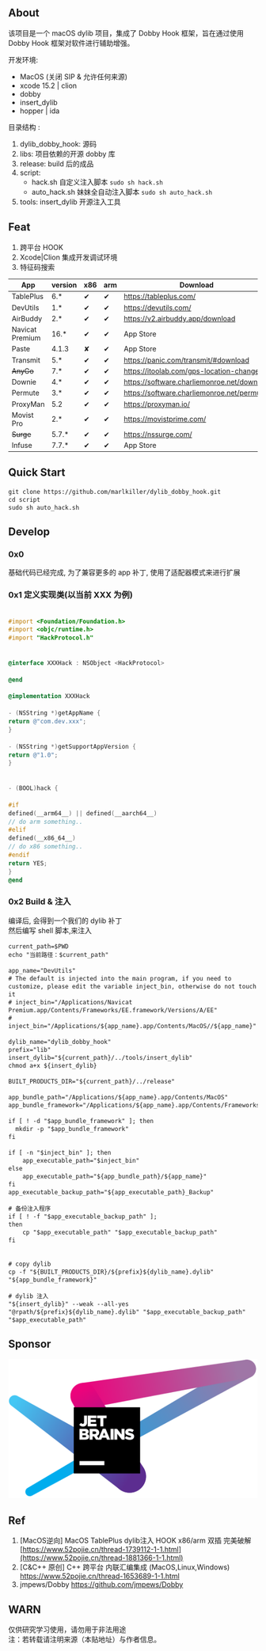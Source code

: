 ## About

该项目是一个 macOS dylib 项目，集成了 Dobby Hook 框架，旨在通过使用 Dobby Hook 框架对软件进行辅助增强。

开发环境:

- MacOS (关闭 SIP & 允许任何来源)
- xcode 15.2 | clion
- dobby
- insert_dylib
- hopper | ida

目录结构 :

1. dylib_dobby_hook: 源码
2. libs:  项目依赖的开源 dobby 库
3. release:  build 后的成品
4. script:
    - hack.sh 自定义注入脚本 `sudo sh hack.sh`
    - auto_hack.sh 妹妹全自动注入脚本 `sudo sh auto_hack.sh`
5. tools: insert_dylib 开源注入工具

## Feat

1. 跨平台 HOOK
2. Xcode|Clion 集成开发调试环境
3. 特征码搜索

| App             | version | x86 | arm | Download                                    | remark                                                                                                       | Author              |
|-----------------|---------|-----|-----|---------------------------------------------|--------------------------------------------------------------------------------------------------------------|---------------------|
| TablePlus       | 6.*     | ✔   | ✔   | https://tableplus.com/                      | inject_bin="/Applications/TablePlus.app/Contents/Frameworks/Sparkle.framework/Versions/B/Sparkle"            |                     |
| DevUtils        | 1.*     | ✔   | ✔   | https://devutils.com/                       |                                                                                                              |                     |
| AirBuddy        | 2.*     | ✔   | ✔   | https://v2.airbuddy.app/download            | inject_bin="/Applications/AirBuddy.app/Contents/Frameworks/LetsMove.framework/Versions/A/LetsMove"           |                     |
| Navicat Premium | 16.*    | ✔   | ✔   | App Store                                   | inject_bin="/Applications/Navicat Premium.app/Contents/Frameworks/EE.framework/Versions/A/EE"                | QiuChenlyOpenSource |
| Paste           | 4.1.3   | ✘   | ✔   | App Store                                   |                                                                                                              | LeeeMooo            |
| Transmit        | 5.*     | ✔   | ✔   | https://panic.com/transmit/#download        |                                                                                                              |                     |
| <s>AnyGo<s>     | 7.*     | ✔   | ✔   | https://itoolab.com/gps-location-changer/   | DMCA                                                                                                         |                     |
| Downie          | 4.*     | ✔   | ✔   | https://software.charliemonroe.net/downie/  | inject_bin="/Applications/Permute 3.app/Contents/Frameworks/Licensing.framework/Versions/A/Licensing"        |                     |
| Permute         | 3.*     | ✔   | ✔   | https://software.charliemonroe.net/permute/ | inject_bin="/Applications/Downie 4.app/Contents/Frameworks/Licensing.framework/Versions/A/Licensing"         |                     |
| ProxyMan        | 5.2     | ✔   | ✔   | https://proxyman.io/                        | inject_bin="/Applications/Proxyman.app/Contents/Frameworks/HexFiend.framework/Versions/A/HexFiend"           |                     |
| Movist Pro      | 2.*     | ✔   | ✔   | https://movistprime.com/                    | inject_bin="/Applications/Movist Pro.app/Contents/Frameworks/MediaKeyTap.framework/Versions/A/MediaKeyTap"   |                     |
| <s>Surge<s>     | 5.7.*   | ✔   | ✔   | https://nssurge.com/                        | DMCA                                                                                                         |                     |
| Infuse          | 7.7.*   | ✔   | ✔   | App Store                                   | inject_bin="/Applications/Infuse.app/Contents/Frameworks/Differentiator.framework/Versions/A/Differentiator" |                     |

## Quick Start

```
git clone https://github.com/marlkiller/dylib_dobby_hook.git 
cd script 
sudo sh auto_hack.sh
```

## Develop

### 0x0

基础代码已经完成, 为了兼容更多的 app 补丁, 使用了适配器模式来进行扩展

### 0x1 定义实现类(以当前 XXX 为例)

```objective-c

#import <Foundation/Foundation.h>
#import <objc/runtime.h>
#import "HackProtocol.h"


@interface XXXHack : NSObject <HackProtocol>

@end

@implementation XXXHack

- (NSString *)getAppName {
return @"com.dev.xxx";
}

- (NSString *)getSupportAppVersion {
return @"1.0";
}


- (BOOL)hack {

#if
defined(__arm64__) || defined(__aarch64__)
// do arm something..
#elif
defined(__x86_64__)
// do x86 something..
#endif
return YES;
}
@end

```

### 0x2 Build & 注入

编译后, 会得到一个我们的 dylib 补丁  
然后编写 shell 脚本,来注入

```shell
current_path=$PWD
echo "当前路径：$current_path"

app_name="DevUtils"
# The default is injected into the main program, if you need to customize, please edit the variable inject_bin, otherwise do not touch it
# inject_bin="/Applications/Navicat Premium.app/Contents/Frameworks/EE.framework/Versions/A/EE"
# inject_bin="/Applications/${app_name}.app/Contents/MacOS//${app_name}"

dylib_name="dylib_dobby_hook"
prefix="lib"
insert_dylib="${current_path}/../tools/insert_dylib"
chmod a+x ${insert_dylib}

BUILT_PRODUCTS_DIR="${current_path}/../release"

app_bundle_path="/Applications/${app_name}.app/Contents/MacOS"
app_bundle_framework="/Applications/${app_name}.app/Contents/Frameworks/"

if [ ! -d "$app_bundle_framework" ]; then
  mkdir -p "$app_bundle_framework"
fi

if [ -n "$inject_bin" ]; then
    app_executable_path="$inject_bin"
else
    app_executable_path="${app_bundle_path}/${app_name}"
fi
app_executable_backup_path="${app_executable_path}_Backup"

# 备份注入程序
if [ ! -f "$app_executable_backup_path" ];
then
    cp "$app_executable_path" "$app_executable_backup_path"
fi


# copy dylib
cp -f "${BUILT_PRODUCTS_DIR}/${prefix}${dylib_name}.dylib" "${app_bundle_framework}"

# dylib 注入
"${insert_dylib}" --weak --all-yes "@rpath/${prefix}${dylib_name}.dylib" "$app_executable_backup_path" "$app_executable_path"
```

## Sponsor
[![JetBrains](jetbrains.svg)](https://www.jetbrains.com/?from=dylib_dobby_hook "JetBrains")

## Ref

1. [MacOS逆向] MacOS TablePlus dylib注入 HOOK x86/arm 双插
   完美破解 [https://www.52pojie.cn/thread-1739112-1-1.html](https://www.52pojie.cn/thread-1881366-1-1.html)
2. [C&C++ 原创] C++ 跨平台 内联汇编集成 (MacOS,Linux,Windows) https://www.52pojie.cn/thread-1653689-1-1.html
3. jmpews/Dobby https://github.com/jmpews/Dobby

## WARN

仅供研究学习使用，请勿用于非法用途  
注：若转载请注明来源（本贴地址）与作者信息。

